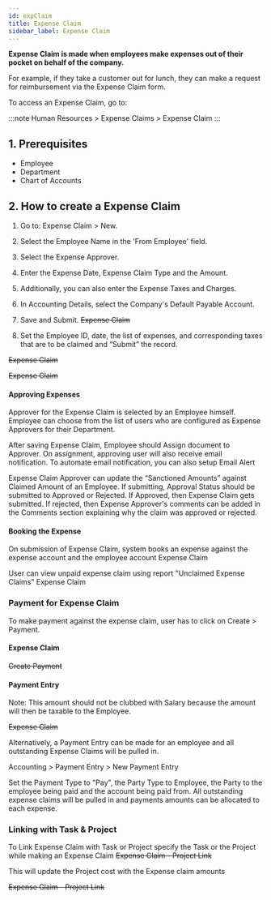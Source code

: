 ```yaml
---
id: expClaim
title: Expense Claim
sidebar_label: Expense Claim
---
```


**Expense Claim is made when employees make expenses out of their pocket on behalf of the company.**

For example, if they take a customer out for lunch, they can make a request for reimbursement via the Expense Claim form.

To access an Expense Claim, go to:

:::note
Human Resources > Expense Claims > Expense Claim
:::

## 1. Prerequisites

- Employee
- Department
- Chart of Accounts

## 2. How to create a Expense Claim

1. Go to: Expense Claim > New.
1. Select the Employee Name in the 'From Employee' field.
1. Select the Expense Approver.
1. Enter the Expense Date, Expense Claim Type and the Amount.
1. Additionally, you can also enter the Expense Taxes and Charges.
1. In Accounting Details, select the Company's Default Payable Account.
1. Save and Submit.
   ~~Expense Claim~~

1. Set the Employee ID, date, the list of expenses, and corresponding taxes that are to be claimed and “Submit” the record.

~~Expense Claim~~

~~Expense Claim~~

#### Approving Expenses

Approver for the Expense Claim is selected by an Employee himself. Employee can choose from the list of users who are configured as Expense Approvers for their Department.

After saving Expense Claim, Employee should Assign document to Approver. On assignment, approving user will also receive email notification. To automate email notification, you can also setup Email Alert

Expense Claim Approver can update the “Sanctioned Amounts” against Claimed Amount of an Employee. If submitting, Approval Status should be submitted to Approved or Rejected. If Approved, then Expense Claim gets submitted. If rejected, then Expense Approver's comments can be added in the Comments section explaining why the claim was approved or rejected.

#### Booking the Expense

On submission of Expense Claim, system books an expense against the expense account and the employee account Expense Claim

User can view unpaid expense claim using report "Unclaimed Expense Claims" Expense Claim

### Payment for Expense Claim

To make payment against the expense claim, user has to click on Create > Payment.

#### Expense Claim

~~Create Payment~~

#### Payment Entry

Note: This amount should not be clubbed with Salary because the amount will then be taxable to the Employee.

~~Expense Claim~~

Alternatively, a Payment Entry can be made for an employee and all outstanding Expense Claims will be pulled in.

Accounting > Payment Entry > New Payment Entry

Set the Payment Type to "Pay", the Party Type to Employee, the Party to the employee being paid and the account being paid from. All outstanding expense claims will be pulled in and payments amounts can be allocated to each expense.

### Linking with Task & Project

To Link Expense Claim with Task or Project specify the Task or the Project while making an Expense Claim
~~Expense Claim - Project Link~~

This will update the Project cost with the Expense claim amounts

~~Expense Claim - Project Link~~
